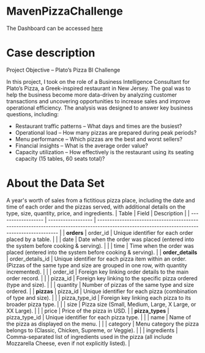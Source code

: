 # MavenPizzaChallenge
The Dashboard can be accessed [here](https://app.powerbi.com/groups/me/reports/eb76e1b3-d6f3-4731-9b79-7b0ba61499e3/ed762c2b4b9a3593425b?experience=power-bi)
# Case description
Project Objective – Plato’s Pizza BI Challenge

In this project, I took on the role of a Business Intelligence Consultant for Plato’s Pizza, a Greek-inspired restaurant in New Jersey. The goal was to help the business become more data-driven by analyzing customer transactions and uncovering opportunities to increase sales and improve operational efficiency.
The analysis was designed to answer key business questions, including:
- Restaurant traffic patterns – What days and times are the busiest?
- Operational load – How many pizzas are prepared during peak periods?
- Menu performance – Which pizzas are the best and worst sellers?
- Financial insights – What is the average order value?
- Capacity utilization – How effectively is the restaurant using its seating capacity (15 tables, 60 seats total)?
# About the Data Set
A year's worth of sales from a fictitious pizza place, including the date and time of each order and the pizzas served, with additional details on the type, size, quantity, price, and ingredients.
| Table              | Field              | Description                                                                                                                                  |
| ------------------ | ------------------ | -------------------------------------------------------------------------------------------------------------------------------------------- |
| **orders**         | order\_id          | Unique identifier for each order placed by a table.                                                                                          |
|                    | date               | Date when the order was placed (entered into the system before cooking & serving).                                                           |
|                    | time               | Time when the order was placed (entered into the system before cooking & serving).                                                           |
| **order\_details** | order\_details\_id | Unique identifier for each pizza item within an order. (Pizzas of the same type and size are grouped in one row, with quantity incremented). |
|                    | order\_id          | Foreign key linking order details to the main order record.                                                                                  |
|                    | pizza\_id          | Foreign key linking to the specific pizza ordered (type and size).                                                                           |
|                    | quantity           | Number of pizzas of the same type and size ordered.                                                                                          |
| **pizzas**         | pizza\_id          | Unique identifier for each pizza (combination of type and size).                                                                             |
|                    | pizza\_type\_id    | Foreign key linking each pizza to its broader pizza type.                                                                                    |
|                    | size               | Pizza size (Small, Medium, Large, X Large, or XX Large).                                                                                     |
|                    | price              | Price of the pizza in USD.                                                                                                                   |
| **pizza\_types**   | pizza\_type\_id    | Unique identifier for each pizza type.                                                                                                       |
|                    | name               | Name of the pizza as displayed on the menu.                                                                                                  |
|                    | category           | Menu category the pizza belongs to (Classic, Chicken, Supreme, or Veggie).                                                                   |
|                    | ingredients        | Comma-separated list of ingredients used in the pizza (all include Mozzarella Cheese, even if not explicitly listed).                        |

